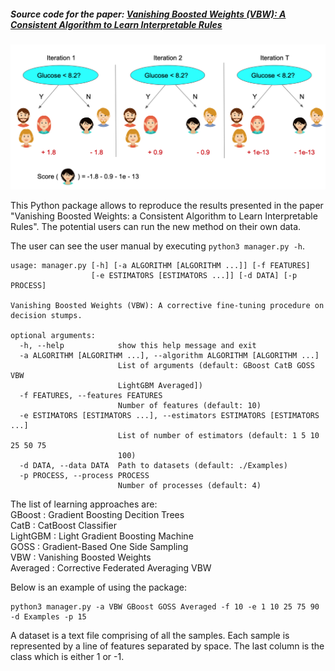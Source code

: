 ##### Source code for the paper: [Vanishing Boosted Weights (VBW): A Consistent Algorithm to Learn Interpretable Rules](https://www.sciencedirect.com/science/article/pii/S0167865521003081)

![](figureIntuition.png?raw=true "figureIntuition")

This Python package allows to reproduce the results presented in the paper "Vanishing Boosted Weights: a Consistent Algorithm to Learn Interpretable Rules". The potential users can run the new method on their own data.

The user can see the user manual by executing ```python3 manager.py -h```.

```
usage: manager.py [-h] [-a ALGORITHM [ALGORITHM ...]] [-f FEATURES]
                  [-e ESTIMATORS [ESTIMATORS ...]] [-d DATA] [-p PROCESS]

Vanishing Boosted Weights (VBW): A corrective fine-tuning procedure on
decision stumps.

optional arguments:
  -h, --help            show this help message and exit
  -a ALGORITHM [ALGORITHM ...], --algorithm ALGORITHM [ALGORITHM ...]
                        List of arguments (default: GBoost CatB GOSS VBW
                        LightGBM Averaged])
  -f FEATURES, --features FEATURES
                        Number of features (default: 10)
  -e ESTIMATORS [ESTIMATORS ...], --estimators ESTIMATORS [ESTIMATORS ...]
                        List of number of estimators (default: 1 5 10 25 50 75
                        100)
  -d DATA, --data DATA  Path to datasets (default: ./Examples)
  -p PROCESS, --process PROCESS
                        Number of processes (default: 4)
```

The list of learning approaches are:<br>
GBoost : Gradient Boosting Decition Trees<br>
CatB : CatBoost Classifier<br>
LightGBM : Light Gradient Boosting Machine<br>
GOSS : Gradient-Based One Side Sampling<br>
VBW : Vanishing Boosted Weights<br>
Averaged : Corrective Federated Averaging VBW<br>


Below is an example of using the package:

```
python3 manager.py -a VBW GBoost GOSS Averaged -f 10 -e 1 10 25 75 90 -d Examples -p 15 
```

                       
A dataset is a text file comprising of all the samples. Each sample is represented by a line of features separated by space. The last column is the class which is either 1 or -1. 
